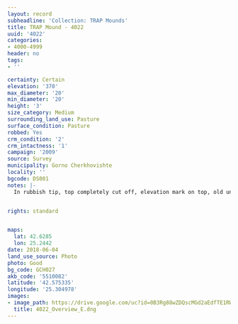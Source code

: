 ```yaml
---
layout: record
subheadline: 'Collection: TRAP Mounds'
title: TRAP Mound - 4022
uuid: '4022'
categories:
- 4000-4999
header: no
tags:
- ''

certainty: Certain
elevation: '370'
max_diameter: '20'
min_diameter: '20'
height: '3'
size_category: Medium
surrounding_land_use: Pasture
surface_condition: Pasture
robbed: Yes
crm_condition: '2'
crm_intactness: '1'
campaign: '2009'
source: Survey
municipality: Gorno Cherkhovishte
locality: ''
bgcode: DS001
notes: |-
  In rubbish tip, top completely cut off, elevation mark on top, old undifined trenches.


rights: standard


maps:
  lat: 42.6285
  lon: 25.2442
date: 2018-06-04
land_use_source: Photo
photo: Good
bg_code: GCH027
akb_code: '5510082'
latitude: '42.575335'
longitude: '25.304978'
images:
- image_path: https://drive.google.com/uc?id=0B3Rg88wZDQscMGd2aEdfTE1RWWc
  title: 4022_Overview_E.dng
---
```

